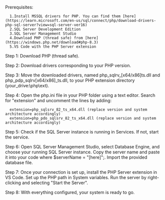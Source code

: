 Prerequisites:

      1.Install MSSQL drivers for PHP. You can find them [here](https://learn.microsoft.com/en-us/sql/connect/php/download-drivers-php-sql-server?view=sql-server-ver16)
      2.SQL Server Development Edition
      3.SQL Server Management Studio
      4.Download PHP (thread safe) from [here](https://windows.php.net/download#php-8.3)
      5.VS Code with the PHP Server extension
   
Step 1:
Download PHP (thread safe).

Step 2:
Download drivers corresponding to your PHP version.

Step 3:
Move the downloaded drivers, named php_sqlrv_[x64/x86]ts.dll and php_pdp_sqlrv[x64/x86]_ts.dll, to your PHP extension directory (your_drive:\php\ext).

Step 4:
Open the php.ini file in your PHP folder using a text editor. Search for "extension" and uncomment the lines by adding:

      extension=php_sqlsrv_82_ts_x64.dll (replace version and system architecture accordingly)
      extension=php_pdo_sqlsrv_82_ts_x64.dll (replace version and system architecture accordingly)

Step 5:
Check if the SQL Server instance is running in Services. If not, start the service.

Step 6:
Open SQL Server Management Studio, select Database Engine, and choose your running SQL Server instance. Copy the server name and paste it into your code where $serverName = "[here]";. Import the provided database file.

Step 7:
Once your connection is set up, install the PHP Server extension in VS Code. Set up the PHP path in System variables. Run the server by right-clicking and selecting "Start the Server".

Step 8:
With everything configured, your system is ready to go.


   
   
   
